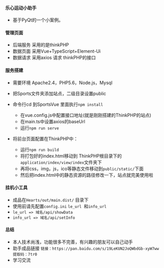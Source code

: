 #### 乐心运动小助手

+ 基于PyQt的一个小案例。

#### 管理页面

+ 后端服务 采用的是thinkPHP
+ 数据页面 采用Vue+TypeScript+Element-Ui
+ 数据请求 采用axios 请求 thinkPHP的接口

#### 服务搭建

+ 需要环境 Apache2.4，PHP5.6，Node.js，Mysql

+ 把Sports文件夹添加站点，二级目录设置public
+ 命令行cd 到SportsVue 里面执行`npm install`
  - 在vue.config.js中配置接口地址(就是刚刚搭建的ThinkPHP的站点)
  - 在main.ts中设置axios的baseUrl
  - 运行`npm run serve`
+ 将前台页面配置在ThinkPHP中：
  + 运行`npm run build`
  + 将打包好的index.html移动到 ThinkPHP根目录下的`application/index/view/index`文件夹下
  + 再将css，img，js，ico等静态文件移动到`public/static/`下面
  + 然后把index.html中的静态资源的路径修改一下，站点就完美使用啦

#### 挂机小工具

+ 成品在`Hearts/out/main.dist/` 目录下
+ 使用前请先配置`config.ini`   `le_url `和`info_url`
+ `le_url => 域名/api/showData`
+ `info_url => 域名/api/setInfo`

#### 总结

+ 本人技术尚浅，功能很多不完善，有兴趣的朋友可以自己动手
+ 助手成品链接 `链接：https://pan.baidu.com/s/19LeKUN2JoQWbdGb-xyW7ww 
  提取码：7tr0`
+ 学习交流
